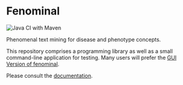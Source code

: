 # Fenominal

![Java CI with Maven](https://github.com/monarch-initiative/fenominal/workflows/Java%20CI%20with%20Maven/badge.svg)


Phenomenal text mining for disease and phenotype concepts.

This repository comprises a programming library as well as a small command-line application for testing.
Many users will prefer the [GUI Version of fenominal](https://github.com/monarch-initiative/fenominal-gui).

Please consult the [documentation](https://monarch-initiative.github.io/fenominal/).

